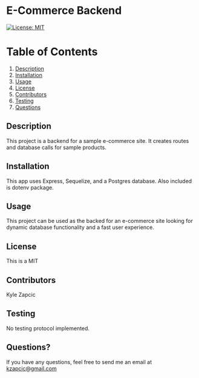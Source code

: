 # E-Commerce Backend
[![License: MIT](https://img.shields.io/badge/License-MIT-yellow.svg)](https://opensource.org/licenses/MIT)

# Table of Contents
1. [Description](#Description)
2. [Installation](#installation)
3. [Usage](#tusage)
4. [License](#license)
5. [Contributors](#contributors)
6. [Testing](#testing)
7. [Questions](#questions)

## Description
This project is a backend for a sample e-commerce site. It creates routes and database calls for sample products. 

## Installation
This app uses Express, Sequelize, and a Postgres database. Also included is dotenv package.

## Usage
This project can be used as the backed for an e-commerce site looking for dynamic database functionality and a fast user experience.

## License
This is a MIT

## Contributors
Kyle Zapcic

## Testing
No testing protocol implemented. 

## Questions?
If you have any questions, feel free to send me an email at [kzapcic@gmail.com](mailto:kzapcic@gmail.com)

